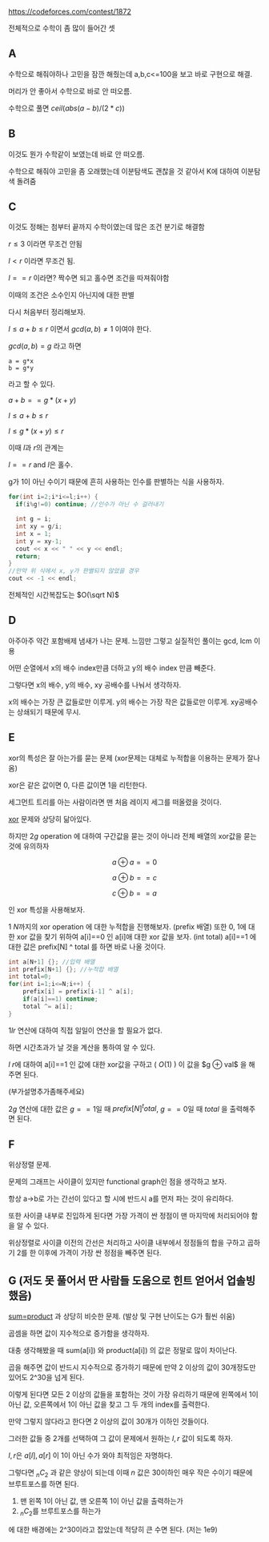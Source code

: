 <https://codeforces.com/contest/1872>

전체적으로 수학이 좀 많이 들어간 셋


## A

수학으로 해줘야하나 고민을 잠깐 해줬는데 a,b,c<=100을 보고 바로 구현으로 해결.

머리가 안 좋아서 수학으로 바로 안 떠오름.

수학으로 풀면 $ceil(abs(a-b)/(2*c))$

## B

이것도 뭔가 수학같이 보였는데 바로 안 떠오름.

수학으로 해줘야 고민을 좀 오래했는데 이분탐색도 괜찮을 것 같아서 K에 대하여 이분탐색 돌려줌

## C

이것도 정해는 첨부터 끝까지 수학이였는데 많은 조건 분기로 해결함

$r\le3$
이라면 무조건 안됨

$l\lt r$ 이라면 무조건 됨.

$l == r$ 이라면? 짝수면 되고 홀수면 조건을 따져줘야함

이때의 조건은 소수인지 아닌지에 대한 판별

다시 처음부터 정리해보자.

$l\le a+b\le r$ 이면서 $gcd(a,b)\ne1$ 이여야 한다.

$gcd(a,b) = g$ 라고 하면
```
a = g*x
b = g*y 
```
라고 할 수 있다.

$a+b==g*(x+y)$

$l\le a+b\le r$

$l\le g*(x+y)\le r$

이때 $l$과 $r$의 관계는 

$l==r$ and $l$은 홀수.

g가 1이 아닌 수이기 때문에 흔히 사용하는 인수를 판별하는 식을 사용하자.

```c++
for(int i=2;i*i<=l;i++) {
  if(i%g!=0) continue; //인수가 아닌 수 걸러내기

  int g = i;
  int xy = g/i;
  int x = 1;
  int y = xy-1;
  cout << x << " " << y << endl;
  return;
}
//만약 위 식에서 x, y가 판별되지 않았을 경우
cout << -1 << endl;
```

전체적인 시간복잡도는 $O(\sqrt N)$

## D

아주아주 약간 포함배제 냄새가 나는 문제. 느낌만 그렇고 실질적인 풀이는 gcd, lcm 이용

어떤 순열에서 x의 배수 index만큼 더하고 y의 배수 index 만큼 빼준다.

그렇다면 x의 배수, y의 배수, xy 공배수를 나눠서 생각하자.

x의 배수는 가장 큰 값들로만 이루게.
y의 배수는 가장 작은 값들로만 이루게.
xy공배수는 상쇄되기 때문에 무시.

## E

xor의 특성은 잘 아는가를 묻는 문제 (xor문제는 대체로 누적합을 이용하는 문제가 잘나옴)

xor은 같은 값이면 0, 다른 값이면 1을 리턴한다.

세그먼트 트리를 아는 사람이라면 맨 처음 레이지 세그를 떠올렸을 것이다.

[xor](https://www.acmicpc.net/problem/14245) 문제와 상당히 닮아있다.

하지만 $2 g$ operation 에 대하여 구간값을 묻는 것이 아니라 전체 배열의 xor값을 묻는 것에 유의하자

$$ a \oplus a == 0$$

$$ a \oplus b == c$$

$$ c \oplus b == a$$

인 xor 특성을 사용해보자.

$1~N$까지의 xor operation 에 대한 누적합을 진행해보자. (prefix 배열)
또한 0, 1에 대한 xor 값을 찾기 위하여 a[i]==0 인 a[i]애 대한 xor 값을 보자. (int total)
a[i]==1 에 대한 값은 prefix[N] ^ total 를 하면 바로 나올 것이다.

```c++
int a[N+1] {}; //입력 배열
int prefix[N+1] {}; //누적합 배열
int total=0;
for(int i=1;i<=N;i++) {
    prefix[i] = prefix[i-1] ^ a[i];
    if(a[i]==1) continue;
    total ^= a[i];
}
```

$1 l r$ 연산에 대하여 직접 일일이 연산을 할 필요가 없다. 

하면 시간초과가 날 것을 계산을 통하여 알 수 있다.

$l~r$에 대하여 a[i]==1 인 값에 대한 xor값을 구하고 ( $O(1)$ ) 이 값을 $g $\oplus$ val$ 을 해주면 된다.

(부가설명추가좀해주세요)

$2 g$ 연산에 대한 값은 $g==1$일 때 $prefix[N] ^ total$, $g==0$일 때 $total$ 을 출력해주면 된다.

## F 

위상정렬 문제.

문제의 그래프는 사이클이 있지만 functional graph인 점을 생각하고 보자.

항상 a->b로 가는 간선이 있다고 할 시에 반드시 a를 먼저 파는 것이 유리하다.

또한 사이클 내부로 진입하게 된다면 가장 가격이 싼 정점이 맨 마지막에 처리되어야 함을 알 수 있다.

위상정렬로 사이클 이전의 간선은 처리하고 사이클 내부에서 정점들의 합을 구하고 곱하기 2를 한 이후에 가격이 가장 싼 정점을 빼주면 된다.

## G (저도 못 풀어서 딴 사람들 도움으로 힌트 얻어서 업솔빙했음)

[sum=product](https://www.acmicpc.net/problem/28704) 과 상당히 비슷한 문제. (발상 및 구현 난이도는 G가 훨씬 쉬움)

곱셈을 하면 값이 지수적으로 증가함을 생각하자. 

대충 생각해봤을 때 sum(a[i]) 와 product(a[i]) 의 값은 정말로 많이 차이난다.

곱을 해주면 값이 반드시 지수적으로 증가하기 때문에 만약 2 이상의 값이 30개정도만 있어도 2^30을 넘게 된다. 

이렇게 된다면 모든 2 이상의 값들을 포함하는 것이 가장 유리하기 때문에 왼쪽에서 1이 아닌 값, 오른쪽에서 1이 아닌 값을 찾고 그 두 개의 index를 출력한다.

만약 그렇지 않다라고 한다면 2 이상의 값이 30개가 이하인 것들이다.

그러한 값들 중 2개를 선택하여 그 값이 문제에서 원하는 $l,r$ 값이 되도록 하자. 

$l,r$은 $a[l], a[r]$ 이 1이 아닌 수가 와야 최적임은 자명하다.

그렇다면 $_nC_2$ 과 같은 양상이 되는데 이때 $n$ 값은 30이하인 매우 작은 수이기 때문에 브루트포스를 하면 된다.


1. 맨 왼쪽 1이 아닌 값, 맨 오른쪽 1이 아닌 값을 출력하는가
2. $_nC_2$를 브루트포스를 하는가

에 대한 배경에는 2^30이라고 잡았는데 적당히 큰 수면 된다. (저는 1e9)
